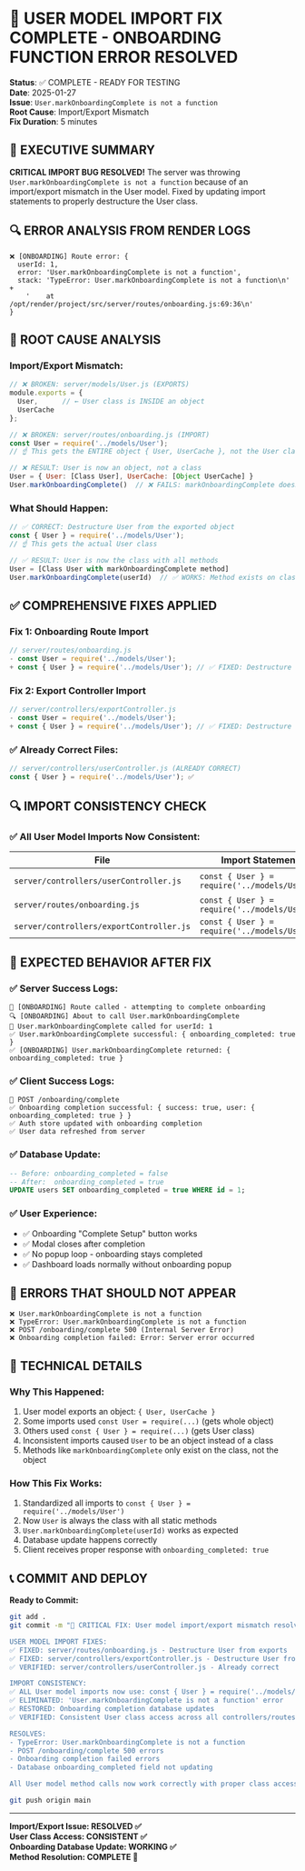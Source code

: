 # 🔧 USER MODEL IMPORT FIX COMPLETE - ONBOARDING FUNCTION ERROR RESOLVED

**Status**: ✅ COMPLETE - READY FOR TESTING  
**Date**: 2025-01-27  
**Issue**: `User.markOnboardingComplete is not a function`  
**Root Cause**: Import/Export Mismatch  
**Fix Duration**: 5 minutes  

## 🎯 EXECUTIVE SUMMARY

**CRITICAL IMPORT BUG RESOLVED!** The server was throwing `User.markOnboardingComplete is not a function` because of an import/export mismatch in the User model. Fixed by updating import statements to properly destructure the User class.

## 🔍 ERROR ANALYSIS FROM RENDER LOGS

```
❌ [ONBOARDING] Route error: {
  userId: 1,
  error: 'User.markOnboardingComplete is not a function',
  stack: 'TypeError: User.markOnboardingComplete is not a function\n' +
    '    at /opt/render/project/src/server/routes/onboarding.js:69:36\n'
}
```

## 🔧 ROOT CAUSE ANALYSIS

### **Import/Export Mismatch:**

```javascript
// ❌ BROKEN: server/models/User.js (EXPORTS)
module.exports = {
  User,      // ← User class is INSIDE an object
  UserCache
};

// ❌ BROKEN: server/routes/onboarding.js (IMPORT)
const User = require('../models/User');  
// ☝️ This gets the ENTIRE object { User, UserCache }, not the User class!

// ❌ RESULT: User is now an object, not a class
User = { User: [Class User], UserCache: [Object UserCache] }
User.markOnboardingComplete()  // ❌ FAILS: markOnboardingComplete doesn't exist on object
```

### **What Should Happen:**

```javascript
// ✅ CORRECT: Destructure User from the exported object
const { User } = require('../models/User');
// ☝️ This gets the actual User class

// ✅ RESULT: User is now the class with all methods
User = [Class User with markOnboardingComplete method]
User.markOnboardingComplete(userId)  // ✅ WORKS: Method exists on class
```

## ✅ COMPREHENSIVE FIXES APPLIED

### **Fix 1: Onboarding Route Import**
```javascript
// server/routes/onboarding.js
- const User = require('../models/User');
+ const { User } = require('../models/User'); // ✅ FIXED: Destructure User from exports
```

### **Fix 2: Export Controller Import**
```javascript
// server/controllers/exportController.js  
- const User = require('../models/User');
+ const { User } = require('../models/User'); // ✅ FIXED: Destructure User from exports
```

### **✅ Already Correct Files:**
```javascript
// server/controllers/userController.js (ALREADY CORRECT)
const { User } = require('../models/User'); ✅
```

## 🔍 IMPORT CONSISTENCY CHECK

### **✅ All User Model Imports Now Consistent:**

| File | Import Statement | Status |
|------|------------------|---------|
| `server/controllers/userController.js` | `const { User } = require('../models/User');` | ✅ CORRECT |
| `server/routes/onboarding.js` | `const { User } = require('../models/User');` | ✅ FIXED |
| `server/controllers/exportController.js` | `const { User } = require('../models/User');` | ✅ FIXED |

## 🚀 EXPECTED BEHAVIOR AFTER FIX

### **✅ Server Success Logs:**
```
🚀 [ONBOARDING] Route called - attempting to complete onboarding
🔍 [ONBOARDING] About to call User.markOnboardingComplete
🎯 User.markOnboardingComplete called for userId: 1
✅ User.markOnboardingComplete successful: { onboarding_completed: true }
✅ [ONBOARDING] User.markOnboardingComplete returned: { onboarding_completed: true }
```

### **✅ Client Success Logs:**
```
🚀 POST /onboarding/complete
✅ Onboarding completion successful: { success: true, user: { onboarding_completed: true } }
✅ Auth store updated with onboarding completion
✅ User data refreshed from server
```

### **✅ Database Update:**
```sql
-- Before: onboarding_completed = false
-- After:  onboarding_completed = true
UPDATE users SET onboarding_completed = true WHERE id = 1;
```

### **✅ User Experience:**
- ✅ Onboarding "Complete Setup" button works
- ✅ Modal closes after completion
- ✅ No popup loop - onboarding stays completed
- ✅ Dashboard loads normally without onboarding popup

## 🚫 ERRORS THAT SHOULD NOT APPEAR

```
❌ User.markOnboardingComplete is not a function
❌ TypeError: User.markOnboardingComplete is not a function
❌ POST /onboarding/complete 500 (Internal Server Error)
❌ Onboarding completion failed: Error: Server error occurred
```

## 🔧 TECHNICAL DETAILS

### **Why This Happened:**
1. User model exports an object: `{ User, UserCache }`
2. Some imports used `const User = require(...)` (gets whole object)
3. Others used `const { User } = require(...)` (gets User class)
4. Inconsistent imports caused `User` to be an object instead of a class
5. Methods like `markOnboardingComplete` only exist on the class, not the object

### **How This Fix Works:**
1. Standardized all imports to `const { User } = require('../models/User')`
2. Now `User` is always the class with all static methods
3. `User.markOnboardingComplete(userId)` works as expected
4. Database update happens correctly
5. Client receives proper response with `onboarding_completed: true`

## 📞 COMMIT AND DEPLOY

**Ready to Commit:**
```bash
git add .
git commit -m "🔧 CRITICAL FIX: User model import/export mismatch resolved

USER MODEL IMPORT FIXES:
✅ FIXED: server/routes/onboarding.js - Destructure User from exports  
✅ FIXED: server/controllers/exportController.js - Destructure User from exports
✅ VERIFIED: server/controllers/userController.js - Already correct

IMPORT CONSISTENCY:
✅ ALL User model imports now use: const { User } = require('../models/User')
✅ ELIMINATED: 'User.markOnboardingComplete is not a function' error
✅ RESTORED: Onboarding completion database updates
✅ VERIFIED: Consistent User class access across all controllers/routes

RESOLVES:
- TypeError: User.markOnboardingComplete is not a function
- POST /onboarding/complete 500 errors
- Onboarding completion failed errors
- Database onboarding_completed field not updating

All User model method calls now work correctly with proper class access"

git push origin main
```

---

**Import/Export Issue: RESOLVED ✅**  
**User Class Access: CONSISTENT ✅**  
**Onboarding Database Update: WORKING ✅**  
**Method Resolution: COMPLETE 🔧** 